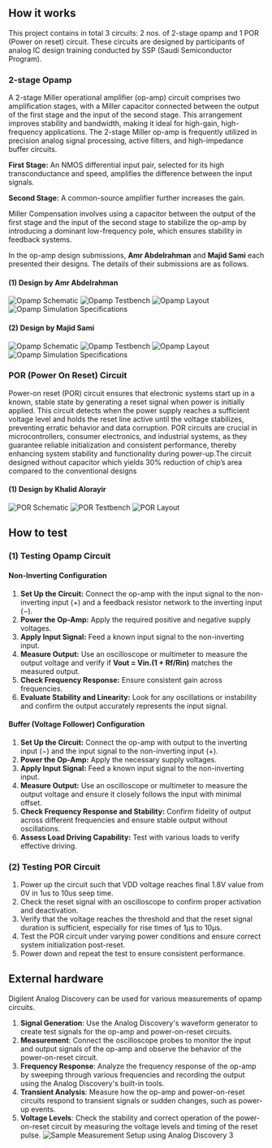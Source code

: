 <!---

This file is used to generate your project datasheet. Please fill in the information below and delete any unused
sections.

You can also include images in this folder and reference them in the markdown. Each image must be less than
512 kb in size, and the combined size of all images must be less than 1 MB.
-->

## How it works

This project contains in total 3 circuits: 2 nos. of 2-stage opamp and 1 POR (Power on reset) circuit. These circuits are  designed by participants of analog IC design training conducted by SSP (Saudi Semiconductor Program). 

### 2-stage Opamp

A 2-stage Miller operational amplifier (op-amp) circuit comprises two amplification stages, with a Miller capacitor connected between the output of the first stage and the input of the second stage. This arrangement improves stability and bandwidth, making it ideal for high-gain, high-frequency applications. The 2-stage Miller op-amp is frequently utilized in precision analog signal processing, active filters, and high-impedance buffer circuits.

**First Stage:** An NMOS differential input pair, selected for its high transconductance and speed, amplifies the difference between the input signals.

**Second Stage:** A common-source amplifier further increases the gain.

Miller Compensation involves using a capacitor between the output of the first stage and the input of the second stage to stabilize the op-amp by introducing a dominant low-frequency pole, which ensures stability in feedback systems.

In the op-amp design submissions, **Amr Abdelrahman** and **Majid Sami** each presented their designs. The details of their submissions are as follows.

#### (1) Design by Amr Abdelrahman
![Opamp Schematic](pic_opamp_sch.png)
![Opamp Testbench](pic_opamp_testbench.png)
![Opamp Layout](pic_opamp_layout.png)
![Opamp Simulation Specifications](pic_opamp_Specs.png)

#### (2) Design by Majid Sami
![Opamp Schematic](pic1_opamp_sch.png)
![Opamp Testbench](pic1_opamp_testbench.png)
![Opamp Layout](pic1_opamp_layout.png)
![Opamp Simulation Specifications](pic1_opamp_specs.png)

### POR (Power On Reset) Circuit
Power-on reset (POR) circuit ensures that electronic systems start up in a known, stable state by generating a reset signal when power is initially applied. This circuit detects when the power supply reaches a sufficient voltage level and holds the reset line active until the voltage stabilizes, preventing erratic behavior and data corruption. POR circuits are crucial in microcontrollers, consumer electronics, and industrial systems, as they guarantee reliable initialization and consistent performance, thereby enhancing system stability and functionality during power-up.The circuit designed without capacitor which yields 30% reduction of chip’s area compared to the conventional designs

#### (1) Design by Khalid Alorayir
![POR Schematic](pic_por_sch.png)
![POR Testbench](pic_por_testbench.png)
![POR Layout](pic_por_lay.png)


## How to test
### (1) Testing Opamp Circuit
#### Non-Inverting Configuration
1. **Set Up the Circuit:** Connect the op-amp with the input signal to the non-inverting input (+) and a feedback resistor network to the inverting input (−).
2. **Power the Op-Amp:** Apply the required positive and negative supply voltages.
3. **Apply Input Signal:** Feed a known input signal to the non-inverting input.
4. **Measure Output:** Use an oscilloscope or multimeter to measure the output voltage and verify if **Vout = Vin.(1 + Rf/Rin)** matches the measured output.
5. **Check Frequency Response:** Ensure consistent gain across frequencies.
6. **Evaluate Stability and Linearity:** Look for any oscillations or instability and confirm the output accurately represents the input signal.

#### Buffer (Voltage Follower) Configuration
1. **Set Up the Circuit:** Connect the op-amp with output to the inverting input (−) and the input signal to the non-inverting input (+).
2. **Power the Op-Amp:** Apply the necessary supply voltages.
3. **Apply Input Signal:** Feed a known input signal to the non-inverting input.
4. **Measure Output:** Use an oscilloscope or multimeter to measure the output voltage and ensure it closely follows the input with minimal offset.
5. **Check Frequency Response and Stability:** Confirm fidelity of output across different frequencies and ensure stable output without oscillations.
6. **Assess Load Driving Capability:** Test with various loads to verify effective driving.

### (2) Testing POR Circuit
1. Power up the circuit such that VDD voltage reaches final 1.8V value from 0V in 1us to 10us seep time.
2. Check the reset signal with an oscilloscope to confirm proper activation and deactivation.
3. Verify that the voltage reaches the threshold and that the reset signal duration is sufficient, especially for rise times of 1µs to 10µs.
4. Test the POR circuit under varying power conditions and ensure correct system initialization post-reset.
5. Power down and repeat the test to ensure consistent performance.

## External hardware
Digilent Analog Discovery can be used for various measurements of opamp circuits. 

1. **Signal Generation**: Use the Analog Discovery's waveform generator to create test signals for the op-amp and power-on-reset circuits.
2. **Measurement**: Connect the oscilloscope probes to monitor the input and output signals of the op-amp and observe the behavior of the power-on-reset circuit.
3. **Frequency Response**: Analyze the frequency response of the op-amp by sweeping through various frequencies and recording the output using the Analog Discovery's built-in tools.
4. **Transient Analysis**: Measure how the op-amp and power-on-reset circuits respond to transient signals or sudden changes, such as power-up events.
5. **Voltage Levels**: Check the stability and correct operation of the power-on-reset circuit by measuring the voltage levels and timing of the reset pulse.
![Sample Measurement Setup using Analog Discovery 3](pic_analog_discovery.jpeg)
